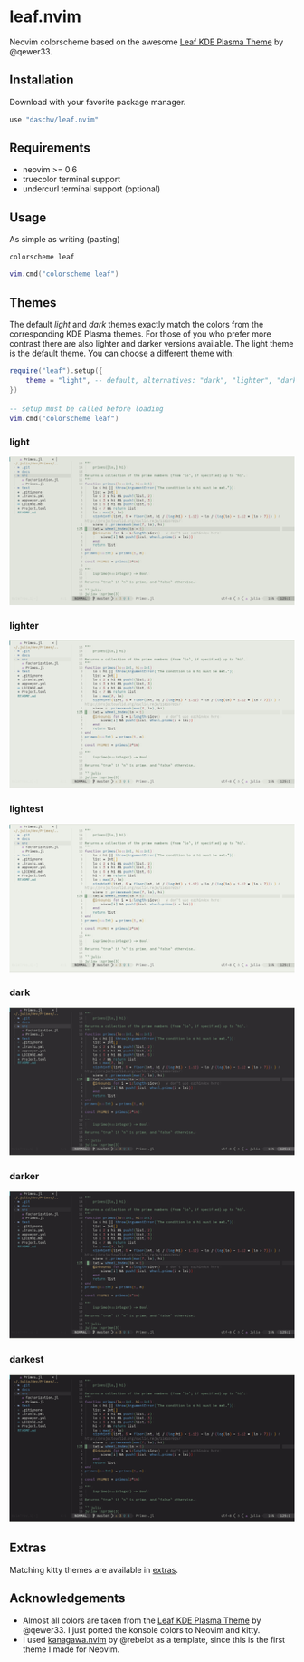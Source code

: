 # leaf.nvim

Neovim colorscheme based on the awesome [Leaf KDE Plasma Theme](https://github.com/qewer33/leaf-kde) by @qewer33.

## Installation

Download with your favorite package manager.

```lua
use "daschw/leaf.nvim"
```

## Requirements

- neovim >= 0.6
- truecolor terminal support
- undercurl terminal support (optional)

## Usage

As simple as writing (pasting)

```vim
colorscheme leaf
```

```lua
vim.cmd("colorscheme leaf")
```

## Themes

The default *light* and *dark* themes exactly match the colors from the corresponding KDE Plasma themes.
For those of you who prefer more contrast there are also lighter and darker versions available.
The light theme is the default theme. You can choose a different theme with:

```lua
require("leaf").setup({
    theme = "light", -- default, alternatives: "dark", "lighter", "darker", "lightest", "darkest"
})

-- setup must be called before loading
vim.cmd("colorscheme leaf")
```

### light
![leaf-light](assets/screenshot-light.png)

### lighter
![leaf-lighter](assets/screenshot-lighter.png)

### lightest
![leaf-lightest](assets/screenshot-lightest.png)

### dark
![leaf-dark](assets/screenshot-dark.png)

### darker
![leaf-darker](assets/screenshot-darker.png)

### darkest
![leaf-darkest](assets/screenshot-darkest.png)

## Extras

Matching kitty themes are available in [extras](extras/).

## Acknowledgements

- Almost all colors are taken from the [Leaf KDE Plasma Theme](https://github.com/qewer33/leaf-kde) by @qewer33. I just ported the konsole colors to Neovim and kitty.
- I used [kanagawa.nvim](https://github.com/rebelot/kanagawa.nvim) by @rebelot as a template, since this is the first theme I made for Neovim.
